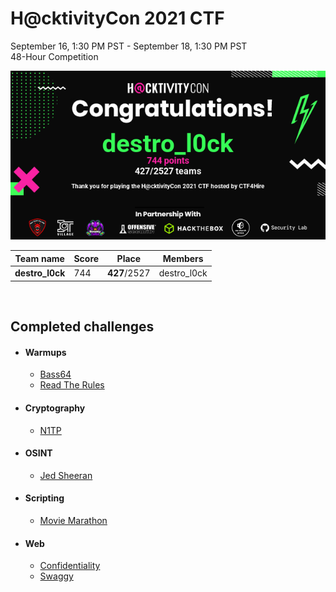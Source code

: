 # H@cktivityCon 2021 CTF

September 16, 1:30 PM PST - September 18, 1:30 PM PST  
48-Hour Competition

![ctf certificate](./certificate.png)

| Team name       | Score | Place        | Members     |
| --------------- | ----- | ------------ | ----------- |
| **destro_l0ck** | 744   | **427**/2527 | destro_l0ck |

<br>

## Completed challenges

- #### Warmups
  - [Bass64](./Bass64/README.md)
  - [Read The Rules](./Read-The-Rules/README.md)
- #### Cryptography
  - [N1TP](./N1TP/README.md)
- #### OSINT
  - [Jed Sheeran](./Jed-Sheeran/README.md)
- #### Scripting
  - [Movie Marathon](./Movie-Marathon/README.md)
- #### Web
  - [Confidentiality](./Confidentiality/README.md)
  - [Swaggy](./Swaggy/README.md)
